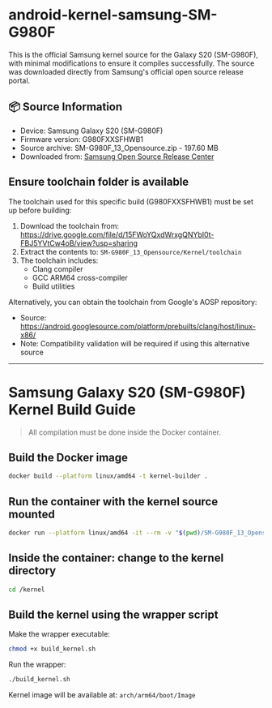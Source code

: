 # android-kernel-samsung-SM-G980F

This is the official Samsung kernel source for the Galaxy S20 (SM-G980F), with minimal modifications to ensure it compiles successfully. The source was downloaded directly from Samsung's official open source release portal.

## 📦 Source Information

- Device: Samsung Galaxy S20 (SM-G980F)
- Firmware version: G980FXXSFHWB1
- Source archive: SM-G980F_13_Opensource.zip - 197.60 MB
- Downloaded from: [Samsung Open Source Release Center](https://opensource.samsung.com/main)

## Ensure toolchain folder is available

The toolchain used for this specific build (G980FXXSFHWB1) must be set up before building:

1. Download the toolchain from: https://drive.google.com/file/d/15FWoYQxdWrxgQNYbI0t-FBJ5YVtCw4oB/view?usp=sharing
2. Extract the contents to: `SM-G980F_13_Opensource/Kernel/toolchain`
3. The toolchain includes:
   - Clang compiler
   - GCC ARM64 cross-compiler
   - Build utilities

Alternatively, you can obtain the toolchain from Google's AOSP repository:
- Source: https://android.googlesource.com/platform/prebuilts/clang/host/linux-x86/
- Note: Compatibility validation will be required if using this alternative source

---

# Samsung Galaxy S20 (SM-G980F) Kernel Build Guide

> All compilation must be done inside the Docker container.

## Build the Docker image

```bash
docker build --platform linux/amd64 -t kernel-builder .
```

## Run the container with the kernel source mounted

```bash
docker run --platform linux/amd64 -it --rm -v "$(pwd)/SM-G980F_13_Opensource/Kernel:/kernel" kernel-builder
```

## Inside the container: change to the kernel directory

```bash
cd /kernel
```

## Build the kernel using the wrapper script

Make the wrapper executable:
```bash
chmod +x build_kernel.sh
```

Run the wrapper:
```bash
./build_kernel.sh
```

Kernel image will be available at: `arch/arm64/boot/Image`
